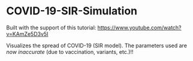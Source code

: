 # COVID-19-SIR-Simulation
Built with the support of this tutorial: https://www.youtube.com/watch?v=KAmZe5D3v5I

Visualizes the spread of COVID-19 (SIR model). The parameters used are _now inaccurate_ (due to vaccination, variants, etc.)!!
